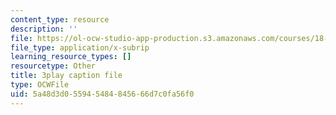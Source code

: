```yaml
---
content_type: resource
description: ''
file: https://ol-ocw-studio-app-production.s3.amazonaws.com/courses/18-03sc-differential-equations-fall-2011/5a48d3d055945484845666d7c0fa56f0_v4YcejwdQC0.vtt
file_type: application/x-subrip
learning_resource_types: []
resourcetype: Other
title: 3play caption file
type: OCWFile
uid: 5a48d3d0-5594-5484-8456-66d7c0fa56f0
---
```

